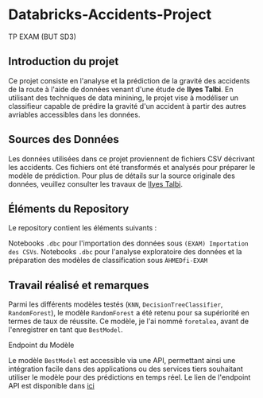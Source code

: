 # Databricks-Accidents-Project
TP EXAM (BUT SD3)

## Introduction du projet

Ce projet consiste en l'analyse et la prédiction de la gravité des accidents de la route à l'aide de données venant d'une étude de <b>Ilyes Talbi</b>. En utilisant des techniques de data minining, le projet vise à modéliser un classifieur capable de prédire la gravité d'un accident à partir des autres avriables accessibles dans les données.

## Sources des Données

Les données utilisées dans ce projet proviennent de fichiers CSV décrivant les accidents. Ces fichiers ont été transformés et analysés pour préparer le modèle de prédiction. Pour plus de détails sur la source originale des données, veuillez consulter les travaux de [Ilyes Talbi](https://larevueia.fr/xgboost-vs-random-forest-predire-la-gravite-dun-accident-de-la-route/).

## Éléments du Repository

Le repository contient les éléments suivants :

Notebooks `.dbc` pour l'importation des données sous `(EXAM) Importation des CSVs`.
Notebooks `.dbc` pour l'analyse exploratoire des données et la préparation des modèles de classification sous `ÀHMEDfi-EXAM`

## Travail réalisé et remarques
Parmi les différents modèles testés (`KNN`, `DecisionTreeClassifier`, `RandomForest`), le modèle `RandomForest` a été retenu pour sa supériorité en termes de taux de réussite. Ce modèle, je l'ai nommé `foretalea`, avant de l'enregistrer en tant que `BestModel`.

Endpoint du Modèle

Le modèle `BestModel` est accessible via une API, permettant ainsi une intégration facile dans des applications ou des services tiers souhaitant utiliser le modèle pour des prédictions en temps réel. Le lien de l'endpoint API est disponible dans [ici](https://adb-1959923359795803.3.azuredatabricks.net/serving-endpoints/AHMEDfi_api/invocations)

